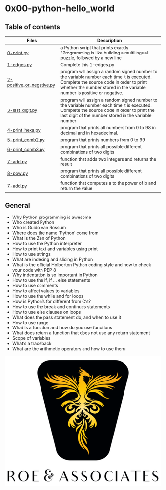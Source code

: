 # 0x00-python-hello_world

## Table of contents

| Files                                                                                                                                                                    | Description                                                                                                                                                                                                      |
| ------------------------------------------------------------------------------------------------------------------------------------------------------------------------ | ---------------------------------------------------------------------------------------------------------------------------------------------------------------------------------------------------------------- |
| [0-print.py](https://github.com/ronroeandassociates/holbertonschool-higher_level_programming/blob/main/0x00-python-hello_world/0-print.py)                               | a Python script that prints exactly "Programming is like building a multilingual puzzle, followed by a new line                                                                                                  |
| [1-edges.py](https://github.com/ronroeandassociates/holbertonschool-higher_level_programming/blob/main/0x00-python-hello_world/1-edges.py)                               | Complete this 1-edges.py                                                                                                                                                                                         |
| [2-positive_or_negative.py](https://github.com/ronroeandassociates/holbertonschool-higher_level_programming/blob/main/0x00-python-hello_world/2-positive_or_negative.py) | program will assign a random signed number to the variable number each time it is executed. Complete the source code in order to print whether the number stored in the variable number is positive or negative. |
| [3-last_digit.py](https://github.com/ronroeandassociates/holbertonschool-higher_level_programming/blob/main/0x00-python-hello_world/3-last_digit.py)                     | program will assign a random signed number to the variable number each time it is executed. Complete the source code in order to print the last digit of the number stored in the variable number                |
| [4-print_hexa.py](https://github.com/ronroeandassociates/holbertonschool-higher_level_programming/blob/main/0x00-python-hello_world/4-print_hexa.py)                     | program that prints all numbers from 0 to 98 in decimal and in hexadecimal.                                                                                                                                      |
| [5-print_comb2.py](https://github.com/ronroeandassociates/holbertonschool-higher_level_programming/blob/main/0x00-python-hello_world/5-print_comb2.py)                   | program that prints numbers from 0 to 99                                                                                                                                                                         |
| [6-print_comb3.py](https://github.com/ronroeandassociates/holbertonschool-higher_level_programming/blob/main/0x00-python-hello_world/6-print_comp3.py)                   | program that prints all possible different combinations of two digits                                                                                                                                            |
| [7-add.py](https://github.com/ronroeandassociates/holbertonschool-higher_level_programming/blob/main/0x00-python-hello_world/7-add.py)                                   | function that adds two integers and returns the result                                                                                                                                                           |
| [8-pow.py](int_comp3.py)                                                                                                                                                 | program that prints all possible different combinations of two digits                                                                                                                                            |
| [7-add.py](https://github.com/ronroeandassociates/holbertonschool-higher_level_programming/blob/main/0x00-python-hello_world/8-pow.py)                                   | function that computes a to the power of b and return the value                                                                                                                                                  |

## General

- Why Python programming is awesome
- Who created Python
- Who is Guido van Rossum
- Where does the name ‘Python’ come from
- What is the Zen of Python
- How to use the Python interpreter
- How to print text and variables using print
- How to use strings
- What are indexing and slicing in Python
- What is the official Holberton Python coding style and how to check your code with PEP 8
- Why indentation is so important in Python
- How to use the if, if ... else statements
- How to use comments
- How to affect values to variables
- How to use the while and for loops
- How is Python’s for different from C‘s?
- How to use the break and continues statements
- How to use else clauses on loops
- What does the pass statement do, and when to use it
- How to use range
- What is a function and how do you use functions
- What does return a function that does not use any return statement
- Scope of variables
- What’s a traceback
- What are the arithmetic operators and how to use them

![ROE LOGO](/images/roeHR-01.png)
